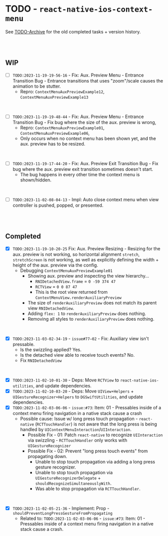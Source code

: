 # TODO - `react-native-ios-context-menu`

See [TODO-Archive](./TODO-Archive.md) for the old completed tasks + version history.

<br><br>

## WIP

- [ ] `TODO:2023-11-19-19-56-16` - Fix: Aux. Preview Menu - Entrance Transition Bug - Entrance transitions that uses "zoom"/scale causes the animation to be stutter.
  * Repro: `ContextMenuAuxPreviewExample12`, `ContextMenuAuxPreviewExample13`

<br>

- [ ] `TODO:2023-11-19-19-48-44` - Fix: Aux. Preview Menu - Entrance Transition Bug - Fix bug where the size of the aux. preview is wrong,
  * Repro: `ContextMenuAuxPreviewExample01`, `ContextMenuAuxPreviewExample06`, 
  * Only occurs when no context menu has been shown yet, and the aux. preview has to be resized.

<br>

- [ ] `TODO:2023-11-19-17-44-20` - Fix: Aux. Preview Exit Transition Bug - Fix bug where the aux. preview exit transition sometimes doesn't start.
  * The bug happens in every other time the context menu is shown/hidden.

<br>

- [ ] `TODO:2023-11-02-08-04-13` - Impl: Auto close context menu when view controller is pushed, popped, or presented.

<br><br>

## Completed

- [x] `TODO:2023-11-19-10-20-25` Fix: Aux. Preview Resizing - Resizing for the aux. preview is not working, so horizontal alignment `stretch`, `stretchScreen` is not working, as well as explicitly defining the width + height of the aux. preview via the config.
  * Debugging `ContextMenuAuxPreviewExample01` 
    * Showing aux. preview and inspecting the view hierarchy...
      * `RNIDetachedView.frame` = `0 -59 374 47`
      * `RCTView` = `0 0 87 47`
      * This is the root view returned from `ContextMenuView.renderAuxiliaryPreview`
    * The size of `renderAuxiliaryPreview` does not match its parent view `RNIDetachedView`.
    * Adding `flex: 1` to `renderAuxiliaryPreview` does nothing.
    * Removing all styles to `renderAuxiliaryPreview` does nothing.

<br>

- [x] `TODO:2023-11-03-02-34-19` - `issue#77–02` - Fix: Auxiliary view isn't pressable.
  * Is the swizzling applied? Yes.
  * Is the detached view able to receive touch events? No.
  * Fix `RNIDetachedView`

<br>

- [x] `TODO:2023-11-02-10-01-30` - Deps: Move `RCTView` to `react-native-ios-utilities`, and update dependencies.
- [x] `TODO:2023-11-02-10-03-20` - Deps: Move `UIView+Helpers` + `UIGestureRecognizer+Helpers` to `DGSwiftUtilities`, and update dependencies.
- [x] `TODO:2023-11-02-03-06-06` - `issue:#73`: Item: 01 - Pressables inside of a context menu firing navigation in a native stack cause a crash
  * Possible cause: Issue w/ long press touch propagation - `react-native` (`RCTTouchHandler`) is not aware that the long press is being handled by `UIContextMenuInteraction`/`UIInteraction`.
    * Possible Fix - 01: Patch `react-native` to recognize `UIInteraction` via swizzling - `RCTTouchHandler` only works with `UIGestureRecognizer`
    * Possible Fix - 02: Prevent "long press touch events" from propagating down.
      * Unable to stop touch propagation via adding a long press gesture recognizer.
      * Unable to stop touch propagation via `UIGestureRecognizerDelegate` + `shouldRecognizeSimultaneouslyWith`.
      * Was able to stop propagation via `RCTTouchHandler`.

<br>

- [x] `TODO:2023-11-02-05-21-36` - Implement: Prop - `shouldPreventLongPressGestureFromPropagating`
  * Related to: `TODO:2023-11-02-03-06-06` - `issue:#73`: Item: 01 - Pressables inside of a context menu firing navigation in a native stack cause a crash.